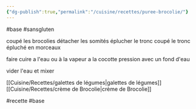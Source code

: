 ```yaml
---
{"dg-publish":true,"permalink":"/cuisine/recettes/puree-brocolie/"}
---
```


#base #sansgluten 


coupé les brocolies 
	 détacher les somités
	 éplucher le tronc 
	 coupé le tronc épluché en morceaux

faire cuire a l'eau ou à la vapeur 
	 a la cocotte pression avec un fond d'eau 

vider l'eau et mixer 

[[Cuisine/Recettes/galettes de légumes\|galettes de légumes]] 
[[Cuisine/Recettes/crème de Brocolie\|crème de Brocolie]]


#recette #base 